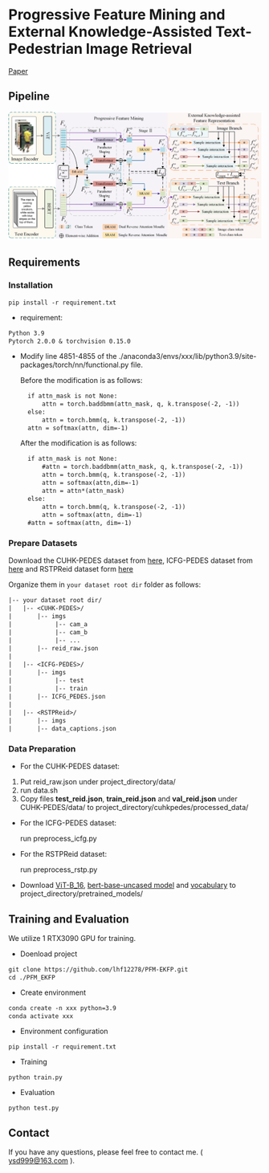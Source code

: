 # Progressive Feature Mining and External Knowledge-Assisted Text-Pedestrian Image Retrieval
[Paper](https://arxiv.org/abs/2308.11994)

## Pipeline

![framework](./1.png)


## Requirements

### Installation

```shell
pip install -r requirement.txt
```

* requirement:

```
Python 3.9
Pytorch 2.0.0 & torchvision 0.15.0
```

* Modify line 4851-4855 of the ./anaconda3/envs/xxx/lib/python3.9/site-packages/torch/nn/functional.py  file.
  
  Before the modification is as follows:
  ```
    if attn_mask is not None:
        attn = torch.baddbmm(attn_mask, q, k.transpose(-2, -1))
    else:
        attn = torch.bmm(q, k.transpose(-2, -1))     
    attn = softmax(attn, dim=-1)
   ```
  
  After the modification is as follows:
  ```
    if attn_mask is not None:
        #attn = torch.baddbmm(attn_mask, q, k.transpose(-2, -1))
        attn = torch.bmm(q, k.transpose(-2, -1))
        attn = softmax(attn,dim=-1)
        attn = attn*(attn_mask)
    else:
        attn = torch.bmm(q, k.transpose(-2, -1))
        attn = softmax(attn, dim=-1)
    #attn = softmax(attn, dim=-1)
   ```


### Prepare Datasets
Download the CUHK-PEDES dataset from [here](https://github.com/ShuangLI59/Person-Search-with-Natural-Language-Description), ICFG-PEDES dataset from [here](https://github.com/zifyloo/SSAN) and RSTPReid dataset form [here](https://github.com/NjtechCVLab/RSTPReid-Dataset)

Organize them in `your dataset root dir` folder as follows:
```
|-- your dataset root dir/
|   |-- <CUHK-PEDES>/
|       |-- imgs
|            |-- cam_a
|            |-- cam_b
|            |-- ...
|       |-- reid_raw.json
|
|   |-- <ICFG-PEDES>/
|       |-- imgs
|            |-- test
|            |-- train 
|       |-- ICFG_PEDES.json
|
|   |-- <RSTPReid>/
|       |-- imgs
|       |-- data_captions.json
```
### Data Preparation
* For the CUHK-PEDES dataset:
1. Put reid_raw.json under project_directory/data/
2. run data.sh
3. Copy files **test_reid.json**, **train_reid.json** and **val_reid.json** under CUHK-PEDES/data/ to project_directory/cuhkpedes/processed_data/

* For the ICFG-PEDES dataset:

  run preprocess_icfg.py

* For the RSTPReid dataset:

  run preprocess_rstp.py

* Download [ViT-B_16](https://console.cloud.google.com/storage/vit_models/),  [bert-base-uncased model](https://s3.amazonaws.com/models.huggingface.co/bert/bert-base-uncased.tar.gz) and [vocabulary](https://s3.amazonaws.com/models.huggingface.co/bert/bert-base-uncased-vocab.txt) to project_directory/pretrained_models/


## Training and Evaluation

We utilize 1 RTX3090 GPU for training.
* Doenload project
```
git clone https://github.com/lhf12278/PFM-EKFP.git
cd ./PFM_EKFP
```

* Create environment
```
conda create -n xxx python=3.9
conda activate xxx
```
* Environment configuration
```
pip install -r requirement.txt
```
* Training
```shell
python train.py
```
* Evaluation
```shell
python test.py
```


## Contact

If you have any questions, please feel free to contact me. ( ysd999@163.com ).




